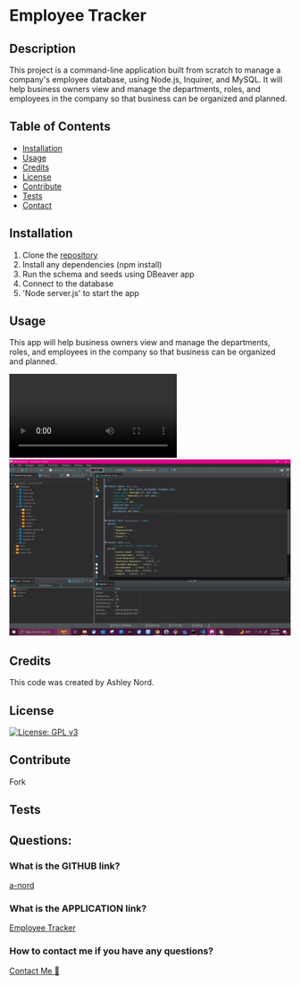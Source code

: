 # Employee Tracker

  ## Description
  This project is a command-line application built from scratch to manage a company's employee database, using Node.js, Inquirer, and MySQL.  It will help business owners view and manage the departments, roles, and employees in the company so that business can be organized and planned.
    
  ## Table of Contents 
  
  - [Installation](#installation)
  - [Usage](#usage)
  - [Credits](#credits)
  - [License](#license)
  - [Contribute](#contribute)
  - [Tests](#tests)
  - [Contact](#questions)

  ## Installation  
   1. Clone the [repository](https://github.com/a-nord/Employee_Tracker)
   2. Install any dependencies (npm install)
   3. Run the schema and seeds using DBeaver app
   4. Connect to the database
   5. 'Node server.js' to start the app 
  
  ## Usage  
  This app will help business owners view and manage the departments, roles, and employees in the company so that business can be organized and planned.

  <video src="images/preview.mp4" controls title="Walk through video"></video>
  ![preview of the app](<images/preview-ezgif.com-speed (2).gif>)
  
  ## Credits

  This code was created by Ashley Nord.
    
  ## License
  [![License: GPL v3](https://img.shields.io/badge/License-MIT-pink)](https://choosealicense.com/licenses/mit/)

  ## Contribute
  
  Fork
  
  ## Tests
  
  

  ## Questions:
  ### What is the GITHUB link?
  [a-nord](https://github.com/a-nord/Employee_Tracker)
  ### What is the APPLICATION link?
  [Employee Tracker](https://github.com/a-nord/Employee_Tracker)
  ### How to contact me if you have any questions?
  [Contact Me 📧](mailto:anord99@yahoo.com)